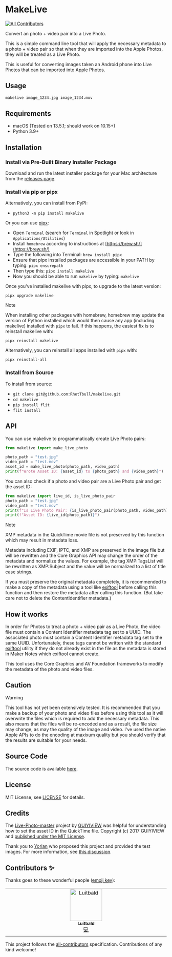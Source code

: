 # MakeLive
<!-- ALL-CONTRIBUTORS-BADGE:START - Do not remove or modify this section -->
[![All Contributors](https://img.shields.io/badge/all_contributors-1-orange.svg?style=flat-square)](#contributors-)
<!-- ALL-CONTRIBUTORS-BADGE:END -->

Convert an photo + video pair into a Live Photo.

This is a simple command line tool that will apply the necessary metadata to a photo + video pair so that when they are imported into the Apple Photos, they will be treated as a Live Photo.

This is useful for converting images taken an Android phone into Live Photos that can be imported into Apple Photos.

## Usage

```bash
makelive image_1234.jpg image_1234.mov
```

## Requirements

* macOS (Tested on 13.5.1; should work on 10.15+)
* Python 3.9+

## Installation

### Install via Pre-Built Binary Installer Package

Download and run the latest installer package for your Mac architecture from the [releases page](https://github.com/RhetTbull/makelive/releases).

### Install via pip or pipx

Alternatively, you can install from PyPI:

* `python3 -m pip install makelive`

Or you can use [pipx](https://github.com/pypa/pipx):

* Open `Terminal` (search for `Terminal` in Spotlight or look in `Applications/Utilities`)
* Install `homebrew` according to instructions at [https://brew.sh/](https://brew.sh/)
* Type the following into Terminal: `brew install pipx`
* Ensure that pipx installed packages are accessible in your PATH by typing: `pipx ensurepath`
* Then type this: `pipx install makelive`
* Now you should be able to run `makelive` by typing: `makelive`

Once you've installed makelive with pipx, to upgrade to the latest version:

    pipx upgrade makelive

> [!NOTE]
> When installing other packages with homebrew, homebrew may update the version of Python installed which would then cause any app (including makelive) installed with `pipx` to fail. If this happens, the easiest fix is to reinstall makelive with:

    pipx reinstall makelive

Alternatively, you can reinstall all apps installed with `pipx` with:

    pipx reinstall-all

### Install from Source

To install from source:

* `git clone git@github.com:RhetTbull/makelive.git`
* `cd makelive`
* `pip install flit`
* `flit install`

## API

You can use makelive to programmatically create Live Photo pairs:

```python
from makelive import make_live_photo

photo_path = "test.jpg"
video_path = "test.mov"
asset_id = make_live_photo(photo_path, video_path)
print(f"Wrote Asset ID: {asset_id} to {photo_path} and {video_path}")
```

You can also check if a photo and video pair are a Live Photo pair and get the asset ID:

```python
from makelive import live_id, is_live_photo_pair
photo_path = "test.jpg"
video_path = "test.mov"
print(f"Is Live Photo Pair: {is_live_photo_pair(photo_path, video_path)}")
print(f"Asset ID: {live_id(photo_path)}")
```

> [!NOTE]
> XMP metadata in the QuickTime movie file is not preserved by this function which may result in metadata loss.

Metadata including EXIF, IPTC, and XMP are preserved in the image file but will be rewritten and the Core Graphics API may change the order of the metadata and normalize the values. For example, the tag XMP:TagsList will be rewritten as XMP:Subject and the value will be normalized to a list of title case strings.

If you must preserve the original metadata completely, it is recommended to make a copy of the metadata using a tool like [exiftool](https://exiftool.org) before calling this function and then restore the metadata after calling this function. (But take care not to delete the ContentIdentifier metadata.)

## How it works

In order for Photos to treat a photo + video pair as a Live Photo, the video file must contain a Content Identifier metadata tag set to a UUID. The associated photo must contain a Content Identifier metadata tag set to the same UUID. Unfortunately, these tags cannot be written with the standard [exiftool](https://exiftool.org/) utility if they do not already exist in the file as the metadata is stored in Maker Notes which exiftool cannot create.

This tool uses the Core Graphics and AV Foundation frameworks to modify the metadata of the photo and video files.

## Caution

> [!WARNING]
> This tool has not yet been extensively tested. It is recommended that you make a backup of your photo and video files before using this tool as it will overwrite the files which is required to add the necessary metadata. This also means that the files will be re-encoded and as a result, the file size may change, as may the quality of the image and video. I've used the native Apple APIs to do the encoding at maxixum quality but you should verify that the results are suitable for your needs.

## Source Code

The source code is available [here](https://github.com/RhetTbull/makelive).

## License

MIT License, see [LICENSE](LICENSE) for details.

## Credits

The [Live-Photo-master](https://github.com/GUIYIVIEW/LivePhoto-master) project by [GUIYIVIEW](https://github.com/GUIYIVIEW) was helpful for understanding how to set the asset ID in the QuickTime file. Copyright (c) 2017 GUIYIVIEW and [published under the MIT License](https://github.com/GUIYIVIEW/LivePhoto-master/blob/master/LICENSE).

Thank you to [Yorian](https://github.com/Yorian) who proposed this project and provided the test images. For more information, see [this discussion](https://github.com/RhetTbull/makelive/discussions/1398).

## Contributors ✨

Thanks goes to these wonderful people ([emoji key](https://allcontributors.org/docs/en/emoji-key)):

<!-- ALL-CONTRIBUTORS-LIST:START - Do not remove or modify this section -->
<!-- prettier-ignore-start -->
<!-- markdownlint-disable -->
<table>
  <tbody>
    <tr>
      <td align="center" valign="top" width="14.28%"><a href="http://am1006.me"><img src="https://avatars.githubusercontent.com/u/13403435?v=4?s=100" width="100px;" alt="Luitbald"/><br /><sub><b>Luitbald</b></sub></a><br /><a href="https://github.com/RhetTbull/makelive/commits?author=am1006" title="Code">💻</a></td>
    </tr>
  </tbody>
</table>

<!-- markdownlint-restore -->
<!-- prettier-ignore-end -->

<!-- ALL-CONTRIBUTORS-LIST:END -->

This project follows the [all-contributors](https://github.com/all-contributors/all-contributors) specification. Contributions of any kind welcome!